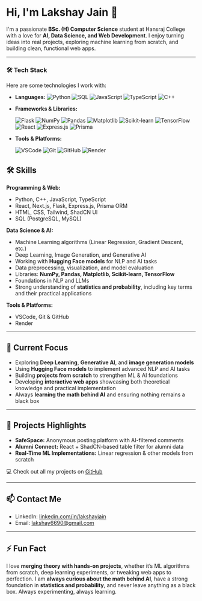 # Hi, I'm Lakshay Jain 👋

I'm a passionate **BSc. (H) Computer Science** student at Hansraj College with a love for **AI, Data Science, and Web Development**. I enjoy turning ideas into real projects, exploring machine learning from scratch, and building clean, functional web apps.  

---
### 🛠️ Tech Stack

Here are some technologies I work with:

- **Languages:**
  ![Python](https://img.shields.io/badge/-Python-3776AB?style=for-the-badge&logo=python&logoColor=white)
  ![SQL](https://img.shields.io/badge/-SQL-4479A1?style=for-the-badge&logo=postgresql&logoColor=white)
  ![JavaScript](https://img.shields.io/badge/-JavaScript-F7DF1E?style=for-the-badge&logo=javascript&logoColor=black)
  ![TypeScript](https://img.shields.io/badge/-TypeScript-3178C6?style=for-the-badge&logo=typescript&logoColor=white)
  ![C++](https://img.shields.io/badge/-C++-00599C?style=for-the-badge&logo=c%2B%2B&logoColor=white)

- **Frameworks & Libraries:**
  
  ![Flask](https://img.shields.io/badge/-Flask-000000?style=for-the-badge&logo=flask&logoColor=white)
  ![NumPy](https://img.shields.io/badge/-NumPy-013243?style=for-the-badge&logo=numpy&logoColor=white)
  ![Pandas](https://img.shields.io/badge/-Pandas-150458?style=for-the-badge&logo=pandas&logoColor=white)
  ![Matplotlib](https://img.shields.io/badge/-Matplotlib-11557C?style=for-the-badge)
  ![Scikit-learn](https://img.shields.io/badge/-Scikit--learn-F7931E?style=for-the-badge)
  ![TensorFlow](https://img.shields.io/badge/-TensorFlow-FF6F00?style=for-the-badge&logo=tensorflow&logoColor=white)
  ![React](https://img.shields.io/badge/-React-61DAFB?style=for-the-badge&logo=react&logoColor=black)
  ![Express.js](https://img.shields.io/badge/-Express.js-000000?style=for-the-badge)
  ![Prisma](https://img.shields.io/badge/-Prisma-0C344B?style=for-the-badge)


- **Tools & Platforms:**
  
  ![VSCode](https://img.shields.io/badge/-VSCode-0078D4?style=for-the-badge&logo=visual-studio-code&logoColor=white)
  ![Git](https://img.shields.io/badge/-Git-F05032?style=for-the-badge&logo=git&logoColor=white)
  ![GitHub](https://img.shields.io/badge/-GitHub-181717?style=for-the-badge&logo=github&logoColor=white)
  ![Render](https://img.shields.io/badge/-Render-1E1E1E?style=for-the-badge)

## 🛠️ Skills

**Programming & Web:**  
- Python, C++, JavaScript, TypeScript  
- React, Next.js, Flask, Express.js, Prisma ORM  
- HTML, CSS, Tailwind, ShadCN UI  
- SQL (PostgreSQL, MySQL)  

**Data Science & AI:**  
- Machine Learning algorithms (Linear Regression, Gradient Descent, etc.)  
- Deep Learning, Image Generation, and Generative AI  
- Working with **Hugging Face models** for NLP and AI tasks  
- Data preprocessing, visualization, and model evaluation  
- Libraries: **NumPy, Pandas, Matplotlib, Scikit-learn, TensorFlow**  
- Foundations in NLP and LLMs  
- Strong understanding of **statistics and probability**, including key terms and their practical applications  

**Tools & Platforms:**  
- VSCode, Git & GitHub  
- Render  

---

## 🌱 Current Focus

- Exploring **Deep Learning**, **Generative AI**, and **image generation models**  
- Using **Hugging Face models** to implement advanced NLP and AI tasks  
- Building **projects from scratch** to strengthen ML & AI foundations  
- Developing **interactive web apps** showcasing both theoretical knowledge and practical implementation  
- Always **learning the math behind AI** and ensuring nothing remains a black box  

---

## 📂 Projects Highlights

- **SafeSpace:** Anonymous posting platform with AI-filtered comments  
- **Alumni Connect:** React + ShadCN-based table filter for alumni data  
- **Real-Time ML Implementations:** Linear regression & other models from scratch  

💻 Check out all my projects on [GitHub](https://github.com/lakshay-jainn)  

---

## 📫 Contact Me

- LinkedIn: [linkedin.com/in/lakshayjain](https://www.linkedin.com/in/lakshay-jain-39896631b/)  
- Email: lakshay6690@gmail.com  

---

## ⚡ Fun Fact

I love **merging theory with hands-on projects**, whether it’s ML algorithms from scratch, deep learning experiments, or tweaking web apps to perfection. I am **always curious about the math behind AI**, have a strong foundation in **statistics and probability**, and never leave anything as a black box. Always experimenting, always learning.  
